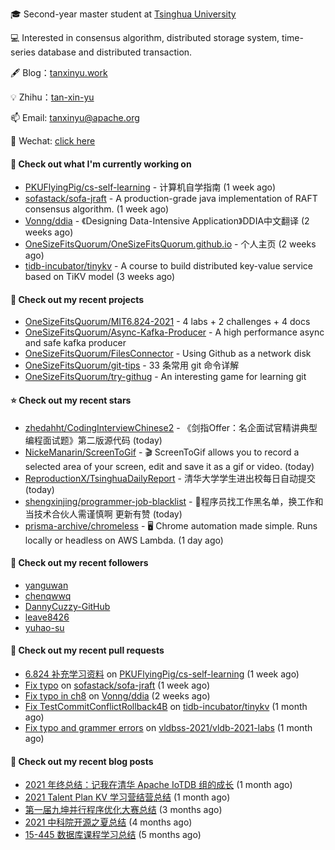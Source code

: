 🎓 Second-year master student at [Tsinghua University](https://www.tsinghua.edu.cn/)

💻 Interested in consensus algorithm, distributed storage system, time-series database and distributed transaction.

🖋 Blog：[tanxinyu.work](https://tanxinyu.work)

💡 Zhihu：[tan-xin-yu](https://www.zhihu.com/people/tan-xin-yu-22)

📫 Email: [tanxinyu@apache.org](mailto:tanxinyu@apache.org)

💬 Wechat: [click here](https://github.com/LebronAl/LebronAl/issues/1)

#### 👷 Check out what I'm currently working on

- [PKUFlyingPig/cs-self-learning](https://github.com/PKUFlyingPig/cs-self-learning) - 计算机自学指南 (1 week ago)
- [sofastack/sofa-jraft](https://github.com/sofastack/sofa-jraft) - A production-grade java implementation of RAFT consensus algorithm. (1 week ago)
- [Vonng/ddia](https://github.com/Vonng/ddia) - 《Designing Data-Intensive Application》DDIA中文翻译 (2 weeks ago)
- [OneSizeFitsQuorum/OneSizeFitsQuorum.github.io](https://github.com/OneSizeFitsQuorum/OneSizeFitsQuorum.github.io) - 个人主页 (2 weeks ago)
- [tidb-incubator/tinykv](https://github.com/tidb-incubator/tinykv) - A course to build distributed key-value service based on TiKV model (3 weeks ago)

#### 🌱 Check out my recent projects

- [OneSizeFitsQuorum/MIT6.824-2021](https://github.com/OneSizeFitsQuorum/MIT6.824-2021) - 4 labs &#43; 2 challenges &#43; 4 docs
- [OneSizeFitsQuorum/Async-Kafka-Producer](https://github.com/OneSizeFitsQuorum/Async-Kafka-Producer) - A high performance async and safe kafka producer
- [OneSizeFitsQuorum/FilesConnector](https://github.com/OneSizeFitsQuorum/FilesConnector) - Using Github as a network disk
- [OneSizeFitsQuorum/git-tips](https://github.com/OneSizeFitsQuorum/git-tips) - 33 条常用 git 命令详解
- [OneSizeFitsQuorum/try-githug](https://github.com/OneSizeFitsQuorum/try-githug) - An interesting game for learning git

#### ⭐ Check out my recent stars

- [zhedahht/CodingInterviewChinese2](https://github.com/zhedahht/CodingInterviewChinese2) - 《剑指Offer：名企面试官精讲典型编程面试题》第二版源代码 (today)
- [NickeManarin/ScreenToGif](https://github.com/NickeManarin/ScreenToGif) - 🎬 ScreenToGif allows you to record a selected area of your screen, edit and save it as a gif or video. (today)
- [ReproductionX/TsinghuaDailyReport](https://github.com/ReproductionX/TsinghuaDailyReport) - 清华大学学生进出校每日自动提交 (today)
- [shengxinjing/programmer-job-blacklist](https://github.com/shengxinjing/programmer-job-blacklist) - :see_no_evil:程序员找工作黑名单，换工作和当技术合伙人需谨慎啊 更新有赞 (today)
- [prisma-archive/chromeless](https://github.com/prisma-archive/chromeless) - 🖥  Chrome automation made simple. Runs locally or headless on AWS Lambda. (1 day ago)

#### 👯 Check out my recent followers

- [yanguwan](https://github.com/yanguwan)
- [chenqwwq](https://github.com/chenqwwq)
- [DannyCuzzy-GitHub](https://github.com/DannyCuzzy-GitHub)
- [leave8426](https://github.com/leave8426)
- [yuhao-su](https://github.com/yuhao-su)

#### 🔨 Check out my recent pull requests

- [6.824 补充学习资料](https://github.com/PKUFlyingPig/cs-self-learning/pull/53) on [PKUFlyingPig/cs-self-learning](https://github.com/PKUFlyingPig/cs-self-learning) (1 week ago)
- [Fix typo](https://github.com/sofastack/sofa-jraft/pull/763) on [sofastack/sofa-jraft](https://github.com/sofastack/sofa-jraft) (1 week ago)
- [Fix typo in ch8](https://github.com/Vonng/ddia/pull/183) on [Vonng/ddia](https://github.com/Vonng/ddia) (2 weeks ago)
- [Fix TestCommitConflictRollback4B](https://github.com/tidb-incubator/tinykv/pull/373) on [tidb-incubator/tinykv](https://github.com/tidb-incubator/tinykv) (1 month ago)
- [Fix typo and grammer errors](https://github.com/vldbss-2021/vldb-2021-labs/pull/33) on [vldbss-2021/vldb-2021-labs](https://github.com/vldbss-2021/vldb-2021-labs) (1 month ago)

#### 📜 Check out my recent blog posts

- [2021 年终总结：记我在清华 Apache IoTDB 组的成长](https://tanxinyu.work/2021-annual-summary/) (1 month ago)
- [2021 Talent Plan KV 学习营结营总结](https://tanxinyu.work/tinykv/) (1 month ago)
- [第一届九坤并行程序优化大赛总结](https://tanxinyu.work/jiu-kun-parallel-program-optimization-contest/) (3 months ago)
- [2021 中科院开源之夏总结](https://tanxinyu.work/2021-summer-of-code/) (4 months ago)
- [15-445 数据库课程学习总结](https://tanxinyu.work/15-445/) (5 months ago)
